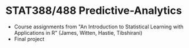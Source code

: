 # STAT388/488 Predictive-Analytics
- Course assignments from "An Introduction to Statistical Learning with Applications in R" (James, Witten, Hastie, Tibshirani)
- Final project
